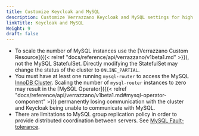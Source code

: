 ```yaml
---
title: Customize Keycloak and MySQL
description: Customize Verrazzano Keycloak and MySQL settings for high availability
linkTitle: Keycloak and MySQL
Weight: 9
draft: false
---
```


* To scale the number of MySQL instances use the [Verrazzano Custom Resource]({{< relref "docs/reference/api/verrazzano/v1beta1.md" >}}), not the MySQL StatefulSet. 
Directly modifying the StatefulSet may change the status of the cluster to `ONLINE_PARTIAL`.
* You must have at least one running `mysql-router` to access the MySQL [InnoDB Cluster](https://dev.mysql.com/doc/refman/8.0/en/mysql-innodb-cluster-introduction.html). Scaling the number of `mysql-router` instances to zero
may result in the [MySQL Operator]({{< relref "docs/reference/api/verrazzano/v1beta1.md#mysql-operator-component" >}}) permanently losing communication with the cluster and Keycloak being unable to communicate with MySQL.
* There are limitations to MySQL group replication policy in order to provide distributed coordination between servers. See [MySQL Fault-tolerance](https://dev.mysql.com/doc/refman/8.0/en/group-replication-fault-tolerance.html).